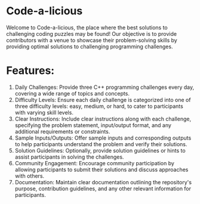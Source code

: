 # Code-a-licious
Welcome to Code-a-licious, the place where the best solutions to challenging coding puzzles may be found! Our objective is to provide contributors with a venue to showcase their problem-solving skills by providing optimal solutions to challenging programming challenges.

# Features:
1.  Daily Challenges:
     Provide three C++ programming challenges every day, covering a wide range of topics and concepts.
2.  Difficulty Levels:
     Ensure each daily challenge is categorized into one of three difficulty levels: easy, medium, or hard, to cater to participants with varying skill levels.
3.  Clear Instructions:
     Include clear instructions along with each challenge, specifying the problem statement, input/output format, and any additional requirements or constraints.
4.  Sample Inputs/Outputs:
     Offer sample inputs and corresponding outputs to help participants understand the problem and verify their solutions.
5.  Solution Guidelines:
     Optionally, provide solution guidelines or hints to assist participants in solving the challenges.
6.  Community Engagement:
     Encourage community participation by allowing participants to submit their solutions and discuss approaches with others.
7.  Documentation:
     Maintain clear documentation outlining the repository's purpose, contribution guidelines, and any other relevant information for participants.
